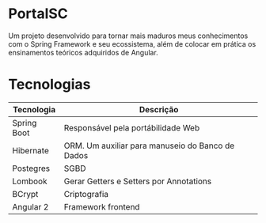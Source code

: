 # PortalSC
Um projeto desenvolvido para tornar mais maduros meus conhecimentos com o Spring Framework e seu ecossistema, além de colocar em prática os ensinamentos teóricos adquiridos de Angular.

# Tecnologias

| Tecnologia | Descrição |
| --------- | --------- |
| Spring Boot | Responsável pela portábilidade Web |
| Hibernate | ORM. Um auxiliar para manuseio do Banco de Dados |
| Postegres | SGBD |
| Lombook | Gerar Getters e Setters por Annotations |
| BCrypt | Criptografia |
| Angular 2 | Framework frontend |
